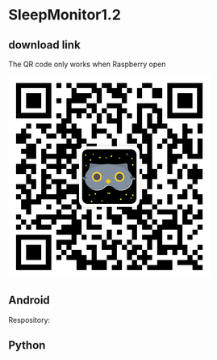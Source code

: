 # SleepMonitor1.2
## download link
The QR code only works when Raspberry open

![](https://github.com/WKU-CPS4951/SleepMonitor1.2/blob/main/link.png)
## Android
Respository: 
## Python
